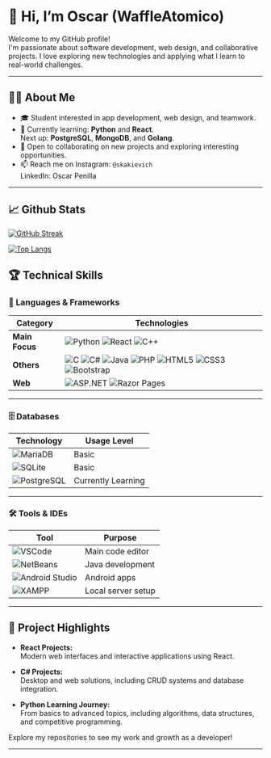 # 👋 Hi, I’m Oscar (WaffleAtomico)

Welcome to my GitHub profile!  
I'm passionate about software development, web design, and collaborative projects. I love exploring new technologies and applying what I learn to real-world challenges.

---

## 🧑‍💻 About Me

- 🎓 Student interested in app development, web design, and teamwork.
- 🌱 Currently learning: **Python** and **React**.  
  Next up: **PostgreSQL**, **MongoDB**, and **Golang**.
- 🤝 Open to collaborating on new projects and exploring interesting opportunities.
- 📫 Reach me on Instagram: `@skakievich`  
  LinkedIn: Oscar Penilla

---

## 📈 Github Stats

[![GitHub Streak](https://github-readme-streak-stats.herokuapp.com?user=WaffleAtomico&theme=dracula)](https://git.io/streak-stats)

[![Top Langs](https://github-readme-stats.vercel.app/api/top-langs/?username=WaffleAtomico&layout=compact)](https://github.com/anuraghazra/github-readme-stats)


## 🏆 Technical Skills

### 🚀 Languages & Frameworks

| Category        | Technologies                                                                 |
|-----------------|------------------------------------------------------------------------------|
| **Main Focus**  | ![Python](https://img.shields.io/badge/-Python-3776AB?logo=python&logoColor=white) ![React](https://img.shields.io/badge/-React-61DAFB?logo=react&logoColor=black) ![C++](https://img.shields.io/badge/-C++-00599C?logo=c%2b%2b&logoColor=white) |
| **Others**      | ![C](https://img.shields.io/badge/-C-00599C?logo=c&logoColor=white) ![C#](https://img.shields.io/badge/-C%23-239120?logo=c-sharp&logoColor=white) ![Java](https://img.shields.io/badge/-Java-007396?logo=java&logoColor=white) ![PHP](https://img.shields.io/badge/-PHP-777BB4?logo=php&logoColor=white) ![HTML5](https://img.shields.io/badge/-HTML5-E34F26?logo=html5&logoColor=white) ![CSS3](https://img.shields.io/badge/-CSS3-1572B6?logo=css3&logoColor=white) ![Bootstrap](https://img.shields.io/badge/-Bootstrap-7952B3?logo=bootstrap&logoColor=white) |
| **Web**         | ![ASP.NET](https://img.shields.io/badge/-ASP.NET-512BD4?logo=dotnet&logoColor=white) ![Razor Pages](https://img.shields.io/badge/-Razor%20Pages-512BD4?logo=dotnet&logoColor=white) |

---

### 🗄️ Databases

| Technology        | Usage Level        |
|-------------------|-------------------|
| ![MariaDB](https://img.shields.io/badge/-MariaDB-003545?logo=mariadb&logoColor=white) | Basic           |
| ![SQLite](https://img.shields.io/badge/-SQLite-003B57?logo=sqlite&logoColor=white)   | Basic       |
| ![PostgreSQL](https://img.shields.io/badge/-PostgreSQL-4169E1?logo=postgresql&logoColor=white) | Currently Learning |

---

### 🛠️ Tools & IDEs

| Tool            | Purpose                  |
|-----------------|-------------------------|
| ![VSCode](https://img.shields.io/badge/-VSCode-007ACC?logo=visual-studio-code&logoColor=white) | Main code editor   |
| ![NetBeans](https://img.shields.io/badge/-NetBeans-1B6AC6?logo=apache-netbeans-ide&logoColor=white) | Java development   |
| ![Android Studio](https://img.shields.io/badge/-Android%20Studio-3DDC84?logo=android-studio&logoColor=white) | Android apps       |
| ![XAMPP](https://img.shields.io/badge/-XAMPP-FB7A24?logo=xampp&logoColor=white) | Local server setup |

---

## 📂 Project Highlights

- **React Projects:**  
  Modern web interfaces and interactive applications using React.

- **C# Projects:**  
  Desktop and web solutions, including CRUD systems and database integration.

- **Python Learning Journey:**  
  From basics to advanced topics, including algorithms, data structures, and competitive programming.

Explore my repositories to see my work and growth as a developer!

---

<!---
WaffleAtomico/WaffleAtomico is a ✨ special ✨ repository because its `README.md` (this file) appears on your GitHub profile.
You can click the Preview link to take a look at your changes.
--->
